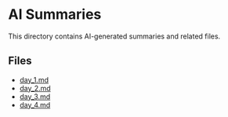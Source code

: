 # AI Summaries

This directory contains AI-generated summaries and related files.

## Files

- [day_1.md](./day_1.md)
- [day_2.md](./day_2.md)
- [day_3.md](./day_3.md)
- [day_4.md](./day_4.md)
